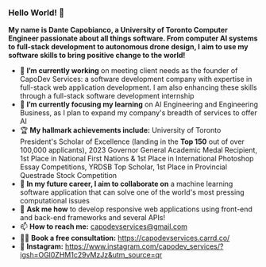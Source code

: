 ### Hello World! 👋

**My name is Dante Capobianco, a University of Toronto Computer Engineer passionate about all things software. From computer AI systems to full-stack development to autonomous drone design, I aim to use my software skills to bring positive change to the world!**

- 🔭 **I’m currently working** on meeting client needs as the founder of CapoDev Services: a software development company with expertise in full-stack web application development. I am also enhancing these skills through a full-stack software development internship
- 🌱 **I’m currently focusing my learning** on AI Engineering and Engineering Business, as I plan to expand my company's breadth of services to offer AI
- 🏆 **My hallmark achievements include:** University of Toronto President's Scholar of Excellence (landing in the **Top 150** out of over 100,000 applicants), 2023 Governor General Academic Medal Recipient, 1st Place in National First Nations & 1st Place in International Photoshop Essay Competitions, YRDSB Top Scholar, 1st Place in Provincial Questrade Stock Competition 
- 👯 **In my future career, I aim to collaborate on** a machine learning software application that can solve one of the world's most pressing computational issues
- 💬 **Ask me how** to develop responsive web applications using front-end and back-end frameworks and several APIs!
- 📫 **How to reach me:** capodevservices@gmail.com
- 👨‍💻 **Book a free consultation:** https://capodevservices.carrd.co/
- 📱 **Instagram:** https://www.instagram.com/capodev_services/?igsh=OGl0ZHM1c29vMzJz&utm_source=qr
